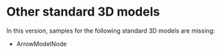 ﻿# Other standard 3D models

In this version, samples for the following standard 3D models are missing:
- ArrowModelNode
